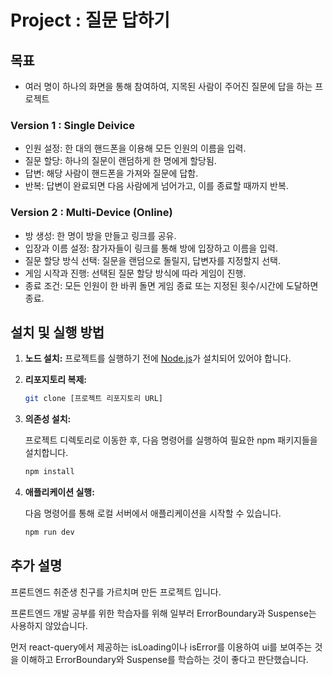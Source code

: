 # Project : 질문 답하기

## 목표

- 여러 명이 하나의 화면을 통해 참여하여, 지목된 사람이 주어진 질문에 답을 하는 프로젝트

### Version 1 : Single Deivice

- 인원 설정: 한 대의 핸드폰을 이용해 모든 인원의 이름을 입력.
- 질문 할당: 하나의 질문이 랜덤하게 한 명에게 할당됨.
- 답변: 해당 사람이 핸드폰을 가져와 질문에 답함.
- 반복: 답변이 완료되면 다음 사람에게 넘어가고, 이를 종료할 때까지 반복.

### Version 2 : Multi-Device (Online)

- 방 생성: 한 명이 방을 만들고 링크를 공유.
- 입장과 이름 설정: 참가자들이 링크를 통해 방에 입장하고 이름을 입력.
- 질문 할당 방식 선택: 질문을 랜덤으로 돌릴지, 답변자를 지정할지 선택.
- 게임 시작과 진행: 선택된 질문 할당 방식에 따라 게임이 진행.
- 종료 조건: 모든 인원이 한 바퀴 돌면 게임 종료 또는 지정된 횟수/시간에 도달하면 종료.

## 설치 및 실행 방법

1. **노드 설치:** 프로젝트를 실행하기 전에 [Node.js](https://nodejs.org/en/)가 설치되어 있어야 합니다.

2. **리포지토리 복제:**

   ```bash
   git clone [프로젝트 리포지토리 URL]
   ```

3. **의존성 설치:**

   프로젝트 디렉토리로 이동한 후, 다음 명령어를 실행하여 필요한 npm 패키지들을 설치합니다.

   ```bash
   npm install
   ```

4. **애플리케이션 실행:**

   다음 명령어를 통해 로컬 서버에서 애플리케이션을 시작할 수 있습니다.

   ```bash
   npm run dev
   ```

## 추가 설명
프론트엔드 취준생 친구를 가르치며 만든 프로젝트 입니다.

프론트엔드 개발 공부를 위한 학습자를 위해 일부러 ErrorBoundary과 Suspense는 사용하지 않았습니다.

먼저 react-query에서 제공하는 isLoading이나 isError를 이용하여 ui를 보여주는 것을 이해하고 ErrorBoundary와 Suspense를 학습하는 것이 좋다고 판단했습니다.
